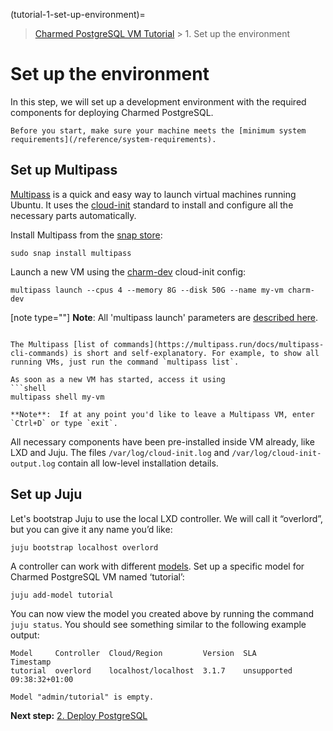 (tutorial-1-set-up-environment)=


> [Charmed PostgreSQL VM Tutorial](/tutorial/index) >  1. Set up the environment

# Set up the environment

In this step, we will set up a development environment with the required components for deploying Charmed PostgreSQL.

```{note}
Before you start, make sure your machine meets the [minimum system requirements](/reference/system-requirements).
```

## Set up Multipass

[Multipass](https://multipass.run/) is a quick and easy way to launch virtual machines running Ubuntu. It uses the [cloud-init](https://cloud-init.io/) standard to install and configure all the necessary parts automatically.

Install Multipass from the [snap store](https://snapcraft.io/multipass):
```shell
sudo snap install multipass
```

Launch a new VM using the [charm-dev](https://github.com/canonical/multipass-blueprints/blob/main/v1/charm-dev.yaml) cloud-init config:
```shell
multipass launch --cpus 4 --memory 8G --disk 50G --name my-vm charm-dev
```

[note type=""]
**Note**: All 'multipass launch' parameters are [described here](https://multipass.run/docs/launch-command).
```

The Multipass [list of commands](https://multipass.run/docs/multipass-cli-commands) is short and self-explanatory. For example, to show all running VMs, just run the command `multipass list`.

As soon as a new VM has started, access it using
```shell
multipass shell my-vm
```

```{note}
**Note**:  If at any point you'd like to leave a Multipass VM, enter `Ctrl+D` or type `exit`.
```

All necessary components have been pre-installed inside VM already, like LXD and Juju. The files `/var/log/cloud-init.log` and `/var/log/cloud-init-output.log` contain all low-level installation details. 

## Set up Juju

Let's bootstrap Juju to use the local LXD controller. We will call it “overlord”, but you can give it any name you’d like:
```shell
juju bootstrap localhost overlord
```

A controller can work with different [models](https://juju.is/docs/juju/model). Set up a specific model for Charmed PostgreSQL VM named ‘tutorial’:
```shell
juju add-model tutorial
```

You can now view the model you created above by running the command `juju status`.  You should see something similar to the following example output:
```
Model     Controller  Cloud/Region         Version  SLA          Timestamp
tutorial  overlord    localhost/localhost  3.1.7    unsupported  09:38:32+01:00

Model "admin/tutorial" is empty.
```

**Next step:** [2. Deploy PostgreSQL](/tutorial/2-deploy-postgresql)

